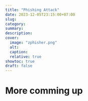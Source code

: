 ```yaml
---
title: "Phishing Attack"
date: 2023-12-05T23:15:00+07:00
slug: 
category: 
summary:
description: 
cover:
  image: "zphisher.png"
  alt:
  caption: 
  relative: true
showtoc: true
draft: false
---
```


# More comming up

##

###

